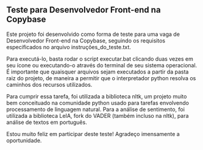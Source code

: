 ## Teste para Desenvolvedor Front-end na Copybase

Este projeto foi desenvolvido como forma de teste para uma vaga de Desenvolvedor Front-end na Copybase, seguindo os requisitos especificados no arquivo instruções_do_teste.txt.

Para executá-lo, basta rodar o script executar.bat clicando duas vezes em seu ícone ou executando-o através do terminal de seu sistema operacional. É importante que quaisquer arquivos sejam executados a partir da pasta raiz do projeto, de maneira a permitir que o interpretador python resolva os caminhos dos recursos utilizados.

Para cumprir essa tarefa, foi utilizada a biblioteca nltk, um projeto muito bem conceituado na comunidade python usado para tarefas envolvendo processamento de linguagem natural. Para a análise de sentimento, foi utilizada a biblioteca LeIA, fork do VADER (também incluso na nltk), para análise de textos em português.

Estou muito feliz em participar deste teste! Agradeço imensamente a oportunidade.